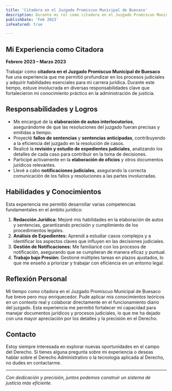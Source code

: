```yaml
---
title: 'Citadora en el Juzgado Promiscuo Municipal de Buesaco'
description: Durante mi rol como citadora en el Juzgado Promiscuo Municipal de Buesaco, fui responsable de la elaboración de autos interlocutorios, proyección de fallos y notificaciones judiciales.
publishDate: 'Feb 2023'
isFeatured: true

---
```


## Mi Experiencia como Citadora

**Febrero 2023 – Marzo 2023**

Trabajar como **citadora en el Juzgado Promiscuo Municipal de Buesaco** fue una experiencia que me permitió profundizar en los procesos judiciales y adquirir habilidades esenciales para mi carrera jurídica. Durante este tiempo, estuve involucrada en diversas responsabilidades clave que fortalecieron mi conocimiento práctico en la administración de justicia.

## Responsabilidades y Logros

- Me encargué de la **elaboración de autos interlocutorios**, asegurándome de que las resoluciones del juzgado fueran precisas y emitidas a tiempo.
- Proyecté **fallos de sentencias** y **sentencias anticipadas**, contribuyendo a la eficiencia del juzgado en la resolución de casos.
- Realicé la **revisión y estudio de expedientes judiciales**, analizando los detalles de cada caso para contribuir en la toma de decisiones.
- Participé activamente en la **elaboración de oficios** y otros documentos jurídicos relevantes.
- Llevé a cabo **notificaciones judiciales**, asegurando la correcta comunicación de los fallos y resoluciones a las partes involucradas.

## Habilidades y Conocimientos

Esta experiencia me permitió desarrollar varias competencias fundamentales en el ámbito jurídico:

1. **Redacción Jurídica:** Mejoré mis habilidades en la elaboración de autos y sentencias, garantizando precisión y cumplimiento de los procedimientos legales.
2. **Análisis de Expedientes:** Aprendí a estudiar casos complejos y a identificar los aspectos claves que influyen en las decisiones judiciales.
3. **Gestión de Notificaciones:** Me familiaricé con los procesos de notificación, asegurando que se cumplieran de manera eficaz y puntual.
4. **Trabajo bajo Presión:** Gestioné múltiples tareas en plazos ajustados, lo que me enseñó a priorizar y trabajar con eficiencia en un entorno legal.

## Reflexión Personal

Mi tiempo como citadora en el Juzgado Promiscuo Municipal de Buesaco fue breve pero muy enriquecedor. Pude aplicar mis conocimientos teóricos en un contexto real y colaborar directamente en el funcionamiento diario del juzgado. Esta experiencia me permitió fortalecer mi capacidad para manejar documentos jurídicos y procesos judiciales, lo que me ha dejado con una mayor apreciación por los detalles y la precisión en el Derecho.

## Contacto

Estoy siempre interesada en explorar nuevas oportunidades en el campo del Derecho. Si tienes alguna pregunta sobre mi experiencia o deseas hablar sobre el Derecho Administrativo o la tecnología aplicada al Derecho, no dudes en contactarme.

---

_Con dedicación y precisión, juntos podemos construir un sistema de justicia más eficiente._
